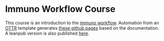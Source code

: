 # Immuno Workflow Course

This course is an introduction to the [immuno workflow](https://github.com/wustl-oncology/analysis-wdls).  Automation from an [OTTR](https://www.ottrproject.org/) template generates [these github pages](https://griffithlab.github.io/Immuno_Workflow_Course) based on the documentation. A leanpub version is also published [here](https://leanpub.com/c/immunoworkflowterra).
